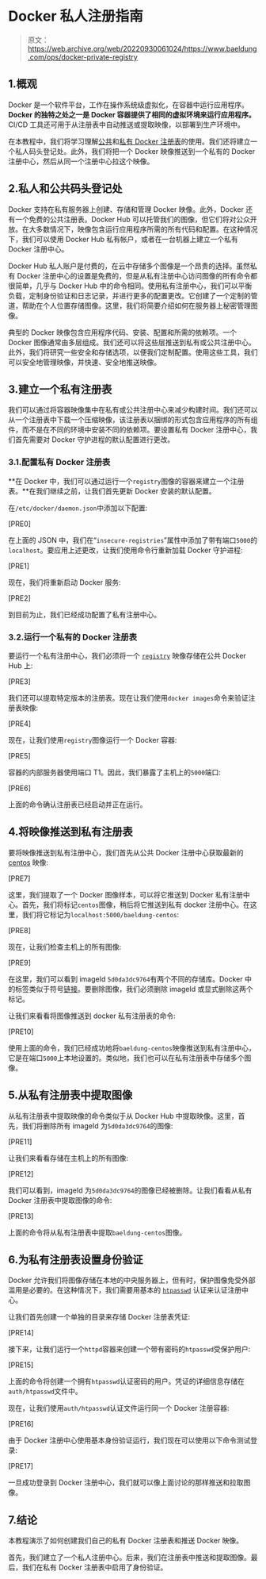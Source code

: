 # Docker 私人注册指南

> 原文：<https://web.archive.org/web/20220930061024/https://www.baeldung.com/ops/docker-private-registry>

## 1.概观

Docker 是一个软件平台，工作在操作系统级虚拟化，在容器中运行应用程序。**Docker 的独特之处之一是 Docker 容器提供了相同的虚拟环境来运行应用程序。** CI/CD 工具还可用于从注册表中自动推送或提取映像，以部署到生产环境中。

在本教程中，我们将学习理解[公共](https://web.archive.org/web/20221128042924/https://hub.docker.com/)和[私有 Docker 注册表](https://web.archive.org/web/20221128042924/https://docs.docker.com/registry/deploying/)的使用。我们还将建立一个私人码头登记处。此外，我们将把一个 Docker 映像推送到一个私有的 Docker 注册中心，然后从同一个注册中心拉这个映像。

## 2.私人和公共码头登记处

Docker 支持在私有服务器上创建、存储和管理 Docker 映像。此外，Docker 还有一个免费的公共注册表。Docker Hub 可以托管我们的图像，但它们将对公众开放。在大多数情况下，映像包含运行应用程序所需的所有代码和配置。在这种情况下，我们可以使用 Docker Hub 私有帐户，或者在一台机器上建立一个私有 Docker 注册中心。

Docker Hub 私人账户是付费的，在云中存储多个图像是一个昂贵的选择。虽然私有 Docker 注册中心的设置是免费的，但是从私有注册中心访问图像的所有命令都很简单，几乎与 Docker Hub 中的命令相同。使用私有注册中心，我们可以平衡负载，定制身份验证和日志记录，并进行更多的配置更改。它创建了一个定制的管道，帮助在个人位置存储图像。这里，我们将简要介绍如何在服务器上秘密管理图像。

典型的 Docker 映像包含应用程序代码、安装、配置和所需的依赖项。一个 Docker 图像通常由多层组成。我们还可以将这些层推送到私有或公共注册中心。此外，我们将研究一些安全和存储选项，以便我们定制配置。使用这些工具，我们可以安全地管理映像，并快速、安全地推送映像。

## 3.建立一个私有注册表

我们可以通过将容器映像集中在私有或公共注册中心来减少构建时间。我们还可以从一个注册表中下载一个压缩映像，该注册表以捆绑的形式包含应用程序的所有组件，而不是在不同的环境中安装不同的依赖项。要设置私有 Docker 注册中心，我们首先需要对 Docker 守护进程的默认配置进行更改。

### 3.1.配置私有 Docker 注册表

**在 Docker 中，我们可以通过运行一个`registry`图像的容器来建立一个注册表。**在我们继续之前，让我们首先更新 Docker 安装的默认配置。

在`/etc/docker/daemon.json`中添加以下配置:

[PRE0]

在上面的 JSON 中，我们在“`insecure-registries`”属性中添加了带有端口`5000`的`localhost`。要应用上述更改，让我们使用命令行重新加载 Docker 守护进程:

[PRE1]

现在，我们将重新启动 Docker 服务:

[PRE2]

到目前为止，我们已经成功配置了私有注册中心。

### 3.2.运行一个私有的 Docker 注册表

要运行一个私有注册中心，我们必须将一个 [`registry`](https://web.archive.org/web/20221128042924/https://hub.docker.com/_/registry) 映像存储在公共 Docker Hub 上:

[PRE3]

我们还可以提取特定版本的注册表。现在让我们使用`docker images`命令来验证注册表映像:

[PRE4]

现在，让我们使用`registry`图像运行一个 Docker 容器:

[PRE5]

容器的内部服务器使用端口 T1。因此，我们暴露了主机上的`5000`端口:

[PRE6]

上面的命令确认注册表已经启动并正在运行。

## 4.将映像推送到私有注册表

要将映像推送到私有注册中心，我们首先从公共 Docker 注册中心获取最新的 [centos](https://web.archive.org/web/20221128042924/https://hub.docker.com/_/centos) 映像:

[PRE7]

这里，我们提取了一个 Docker 图像样本，可以将它推送到 Docker 私有注册中心。首先，我们将标记`centos`图像，稍后将它推送到私有 docker 注册中心。在这里，我们将它标记为`localhost:5000/baeldung-centos`:

[PRE8]

现在，让我们检查主机上的所有图像:

[PRE9]

在这里，我们可以看到 imageId `5d0da3dc9764`有两个不同的存储库。Docker 中的标签类似于符号[链接](/web/20221128042924/https://www.baeldung.com/linux/symbolic-and-hard-links)。要删除图像，我们必须删除 imageId 或显式删除这两个标记。

让我们来看看将图像推送到 docker 私有注册表的命令:

[PRE10]

使用上面的命令，我们已经成功地将`baeldung-centos`映像推送到私有注册中心，它是在端口`5000`上本地设置的。类似地，我们也可以在私有注册表中存储多个图像。

## 5.从私有注册表中提取图像

从私有注册表中提取映像的命令类似于从 Docker Hub 中提取映像。这里，首先，我们将删除所有 imageId 为`5d0da3dc9764`的图像:

[PRE11]

让我们来看看存储在主机上的所有图像:

[PRE12]

我们可以看到，imageId 为`5d0da3dc9764`的图像已经被删除。让我们看看从私有 Docker 注册表中提取图像的命令:

[PRE13]

上面的命令将从私有注册表中提取`baeldung-centos`图像。

## 6.为私有注册表设置身份验证

Docker 允许我们将图像存储在本地的中央服务器上，但有时，保护图像免受外部滥用是必要的。在这种情况下，我们需要用基本的 [`htpasswd`](https://web.archive.org/web/20221128042924/https://httpd.apache.org/docs/2.4/programs/htpasswd.html) 认证来认证注册中心。

让我们首先创建一个单独的目录来存储 Docker 注册表凭证:

[PRE14]

接下来，让我们运行一个`httpd`容器来创建一个带有密码的`htpasswd`受保护用户:

[PRE15]

上面的命令将创建一个拥有`htpasswd`认证密码的用户。凭证的详细信息存储在`auth/htpasswd`文件中。

现在，让我们使用`auth/htpasswd`认证文件运行同一个 Docker 注册容器:

[PRE16]

由于 Docker 注册中心使用基本身份验证运行，我们现在可以使用以下命令测试登录:

[PRE17]

一旦成功登录到 Docker 注册中心，我们就可以像上面讨论的那样推送和拉取图像。

## 7.结论

本教程演示了如何创建我们自己的私有 Docker 注册表和推送 Docker 映像。

首先，我们建立了一个私人注册中心。后来，我们在注册表中推送和提取图像。最后，我们在私有 Docker 注册表中启用了身份验证。